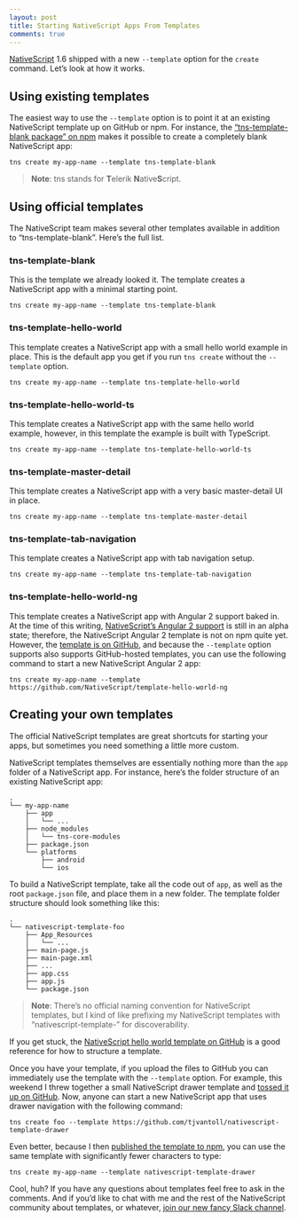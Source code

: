 ```yaml
---
layout: post
title: Starting NativeScript Apps From Templates
comments: true
---
```


[NativeScript](https://www.nativescript.org/) 1.6 shipped with a new `--template` option for the `create` command. Let’s look at how it works.

<!--more-->

## Using existing templates

The easiest way to use the `--template` option is to point it at an existing NativeScript template up on GitHub or npm. For instance, the [“tns-template-blank package” on npm](https://www.npmjs.com/package/tns-template-blank) makes it possible to create a completely blank NativeScript app:

<pre class="language-shell"><code class="language-shell">tns create my-app-name --template tns-template-blank</code></pre>

> **Note**: tns stands for **T**elerik **N**ative**S**cript.

## Using official templates

The NativeScript team makes several other templates available in addition to “tns-template-blank”. Here’s the full list.

### tns-template-blank

This is the template we already looked it. The template creates a NativeScript app with a minimal starting point.

<pre class="language-shell"><code class="language-shell">tns create my-app-name --template tns-template-blank</code></pre>

### tns-template-hello-world

This template creates a NativeScript app with a small hello world example in place. This is the default app you get if you run `tns create` without the `--template` option.

<pre class="language-shell"><code class="language-shell">tns create my-app-name --template tns-template-hello-world</code></pre>

### tns-template-hello-world-ts

This template creates a NativeScript app with the same hello world example, however, in this template the example is built with TypeScript.

<pre class="language-shell"><code class="language-shell">tns create my-app-name --template tns-template-hello-world-ts</code></pre>

### tns-template-master-detail

This template creates a NativeScript app with a very basic master-detail UI in place.

<pre class="language-shell"><code class="language-shell">tns create my-app-name --template tns-template-master-detail</code></pre>

### tns-template-tab-navigation

This template creates a NativeScript app with tab navigation setup.

<pre class="language-shell"><code class="language-shell">tns create my-app-name --template tns-template-tab-navigation</code></pre>

### tns-template-hello-world-ng

This template creates a NativeScript app with Angular 2 support baked in. At the time of this writing, [NativeScript’s Angular 2 support](http://angularjs.blogspot.com/2015/12/building-mobile-apps-with-angular-2-and.html) is still in an alpha state; therefore, the NativeScript Angular 2 template is not on npm quite yet. However, the [template is on GitHub](https://github.com/NativeScript/template-hello-world-ng), and because the `--template` option supports also supports GitHub-hosted templates, you can use the following command to start a new NativeScript Angular 2 app:

<pre class="language-shell"><code class="language-shell">tns create my-app-name --template https://github.com/NativeScript/template-hello-world-ng</code></pre>

## Creating your own templates

The official NativeScript templates are great shortcuts for starting your apps, but sometimes you need something a little more custom.

NativeScript templates themselves are essentially nothing more than the `app` folder of a NativeScript app. For instance, here’s the folder structure of an existing NativeScript app:

<pre class="language-shell"><code class="language-shell">.
└── my-app-name
    ├── app
    │   └── ...
    ├── node_modules
    │   └── tns-core-modules
    ├── package.json
    └── platforms
        ├── android
        └── ios</code></pre>

To build a NativeScript template, take all the code out of `app`, as well as the root `package.json` file, and place them in a new folder. The template folder structure should look something like this:

<pre class="language-shell"><code class="language-shell">.
└── nativescript-template-foo
    ├── App_Resources
    │   └── ...
    ├── main-page.js
    ├── main-page.xml
    ├── ...
    ├── app.css
    ├── app.js
    └── package.json</code></pre>

> **Note**: There’s no official naming convention for NativeScript templates, but I kind of like prefixing my NativeScript templates with “nativescript-template-” for discoverability.

If you get stuck, the [NativeScript hello world template on GitHub](https://github.com/NativeScript/template-hello-world) is a good reference for how to structure a template.

Once you have your template, if you upload the files to GitHub you can immediately use the template with the `--template` option. For example, this weekend I threw together a small NativeScript drawer template and [tossed it up on GitHub](https://github.com/tjvantoll/nativescript-template-drawer). Now, anyone can start a new NativeScript app that uses drawer navigation with the following command:

<pre class="language-shell"><code class="language-shell">tns create foo --template https://github.com/tjvantoll/nativescript-template-drawer</code></pre>

Even better, because I then [published the template to npm](https://www.npmjs.com/package/nativescript-template-drawer), you can use the same template with significantly fewer characters to type:

<pre class="language-shell"><code class="language-shell">tns create my-app-name --template nativescript-template-drawer</code></pre>

Cool, huh? If you have any questions about templates feel free to ask in the comments. And if you’d like to chat with me and the rest of the NativeScript community about templates, or whatever, [join our new fancy Slack channel](http://developer.telerik.com/wp-login.php?action=slack-invitation).
